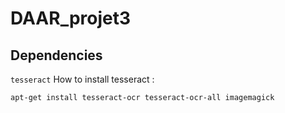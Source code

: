 # DAAR_projet3

## Dependencies 
`tesseract`
How to install tesseract :
```
apt-get install tesseract-ocr tesseract-ocr-all imagemagick
```
